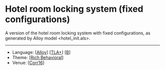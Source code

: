 # Hotel room locking system (fixed configurations)

A version of the hotel room locking system with fixed configurations, as generated by Alloy model <hotel_init.als>.

---

* Language: [[Alloy](https://github.com/nmacedo/MSV/wiki/By-Language#alloy)] [[TLA+](https://github.com/nmacedo/MSV/wiki/By-Language#tla)] [[B](https://github.com/nmacedo/MSV/wiki/By-Language#b)]
* Theme: [[Rich Behavioral](https://github.com/nmacedo/MSV/wiki/By-Theme#rich-behavior)]
* Venue: [[Corr16](https://github.com/nmacedo/MSV/wiki/By-Venue#corr16)]
